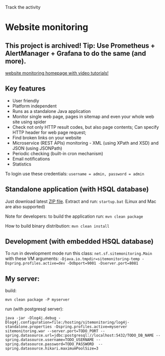 Track the activity
<h1>Website monitoring</h1>

<h2>
	This project is archived! Tip: Use Prometheus + AlertManager + Grafana to do the same (and more).
</h2>

<p>
<a href="http://sitemonitoring.sourceforge.net/" target="_blank">website monitoring homepage with video tutorials!</a>
</p>

<h2>Key features</h2>

<ul>
	<li>User friendly</li>
	<li>Platform independent</li>
	<li>Runs as a standalone Java application</li>
	<li>Monitor single web page, pages in sitemap and even your whole web site using spider</li>
	<li>Check not only HTTP result codes, but also page contents; Can specify HTTP header for web page request;</li>
	<li>Find broken links on your website</li>
	<li>Microservice (REST APIs) monitoring - XML (using XPath and XSD) and JSON (using JSONPath)</li>
	<li>Periodic checking (built-in cron mechanism)</li>
	<li>Email notifications</li>
	<li>Statistics</li>
</ul>

<p>To login use these credentials: <code>username = admin, password = admin</code></p>

<h2>Standalone application (with HSQL database)</h2>

<p>Just download latest <a href="https://github.com/jirkapinkas/sitemonitoring-production/releases" target="_blank">ZIP file</a>. 
Extract and run: <code>startup.bat</code> (Linux and Mac are also supported)</p>
</p>

<p>Note for developers: to build the application run: <code>mvn clean package</code>

<p>How to build binary distribution: <code>mvn clean install</code></p>

<h2>Development (with embedded HSQL database)</h2>

<p>To run in development mode run this class: <code>net.sf.sitemonitoring.Main</code> <br />
with these VM arguments: <code>-Djava.io.tmpdir=sitemonitoring-temp -Dspring.profiles.active=dev -Ddbport=9001 -Dserver.port=8081</code></p>

<h2>My server:</h2>

build:

`mvn clean package -P myserver`

run (with postgresql server):

`java -jar -Dlog4j.debug -Dlog4j.configuration=file:/hosting/sitemonitoring/log4j-standalone.properties -Dspring.profiles.active=myserver sitemonitoring.war --server.port=TODO_PORT --spring.datasource.url=jdbc:postgresql://localhost:5432/TODO_DB_NAME --spring.datasource.username=TODO_USERNAME --spring.datasource.password=TODO_PASSWORD  --spring.datasource.hikari.maximumPoolSize=3`
